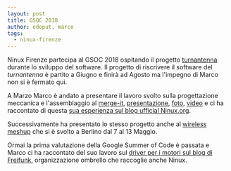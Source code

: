 ```yaml
---
layout: post
title: GSOC 2018
author: edoput, marco
tags:
  - ninux-firenze
---
```


Ninux Firenze partecipa al GSOC 2018 ospitando il progetto [turnantenna][gsoc-2018-turnantenna] durante lo sviluppo del software. Il progetto
di riscrivere il software del _turnantenna_ è partito a Giugno e finirà ad Agosto ma l'impegno di Marco non si è fermato qui.

A Marzo Marco è andato a presentare il lavoro svolto sulla progettazione meccanica e l'assemblaggio al [merge-it][merge-it], [presentazione][merge-it-slides], [foto][merge-it-photo], [video][merge-it-video] e ci ha raccontato di questa [sua esperienza sul blog ufficial Ninux.org][merge-it-impressions].

Successivamente ha presentato lo stesso progetto anche al [wireless meshup][wireless-meshup-2018] che si è svolto a Berlino dal 7 al 13 Maggio.

Ormai la prima valutazione della Google Summer of Code è passata e Marco ci ha raccontato del suo lavoro sul [driver per i motori sul blog di Freifunk][first-evaluation], organizzazione ombrello che raccoglie anche Ninux.

[wiki]: http://ninux.org/GSoCIdeas2018
[first-evaluation]: https://blog.freifunk.net/2018/06/10/the-turnantenna-first-evaluation-update/
[repo]: https://github.com/Musuuu/Turnantenna
[merge-it]: https://merge-it.net/talks/girantenna/
[merge-it-slides]: https://merge-it.net/talks/girantenna/slides.pdf
[merge-it-photo]: https://merge-it.net/gallery/IMG_0100.JPG
[merge-it-impressions]: https://blog.ninux.org/2018/04/07/merge-it-2018-pareri-e-impressioni/
[merge-it-video]: https://www.youtube.com/watch?v=DxdGm4VvUkw
[wireless-meshup-2018]: https://www.wireless-meshup.org/doku.php#saturday_-_may_12th
[gsoc-2018-turnantenna]: https://summerofcode.withgoogle.com/projects/#6430511845605376
